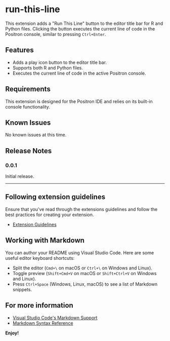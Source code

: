 # run-this-line

This extension adds a "Run This Line" button to the editor title bar for R and Python files. Clicking the button executes the current line of code in the Positron console, similar to pressing `Ctrl+Enter`.

## Features

*   Adds a play icon button to the editor title bar.
*   Supports both R and Python files.
*   Executes the current line of code in the active Positron console.

## Requirements

This extension is designed for the Positron IDE and relies on its built-in console functionality.

## Known Issues

No known issues at this time.

## Release Notes

### 0.0.1

Initial release.

---

## Following extension guidelines

Ensure that you've read through the extensions guidelines and follow the best practices for creating your extension.

* [Extension Guidelines](https://code.visualstudio.com/api/references/extension-guidelines)

## Working with Markdown

You can author your README using Visual Studio Code. Here are some useful editor keyboard shortcuts:

* Split the editor (`Cmd+\` on macOS or `Ctrl+\` on Windows and Linux).
* Toggle preview (`Shift+Cmd+V` on macOS or `Shift+Ctrl+V` on Windows and Linux).
* Press `Ctrl+Space` (Windows, Linux, macOS) to see a list of Markdown snippets.

## For more information

* [Visual Studio Code's Markdown Support](http://code.visualstudio.com/docs/languages/markdown)
* [Markdown Syntax Reference](https://help.github.com/articles/markdown-basics/)

**Enjoy!**
